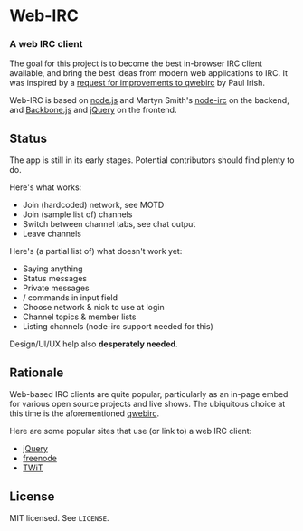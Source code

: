 Web-IRC
=======

### A web IRC client

The goal for this project is to become the best in-browser IRC client available,
and bring the best ideas from modern web applications to IRC. It was inspired by a [request for improvements to qwebirc](https://github.com/paulirish/lazyweb-requests/issues/31)
by Paul Irish.

Web-IRC is based on [node.js](http://nodejs.org/) and 
Martyn Smith's [node-irc](https://github.com/martynsmith/node-irc) on the backend,
and [Backbone.js](http://documentcloud.github.com/backbone/) and
[jQuery](http://jquery.com/) on the frontend.


Status
------

The app is still in its early stages. Potential contributors should find plenty to do.

Here's what works:

- Join (hardcoded) network, see MOTD
- Join (sample list of) channels
- Switch between channel tabs, see chat output
- Leave channels

Here's (a partial list of) what doesn't work yet:

- Saying anything
- Status messages
- Private messages
- / commands in input field
- Choose network & nick to use at login
- Channel topics & member lists
- Listing channels (node-irc support needed for this)

Design/UI/UX help also **desperately needed**.


Rationale
---------

Web-based IRC clients are quite popular, particularly as an in-page embed for 
various open source projects and live shows. The ubiquitous choice at this time
is the aforementioned [qwebirc](http://qwebirc.org/).

Here are some popular sites that use (or link to) a web IRC client:

- [jQuery](http://docs.jquery.com/Discussion)
- [freenode](http://webchat.freenode.net/)
- [TWiT](http://twit.tv/)


License
-------

MIT licensed. See `LICENSE`.